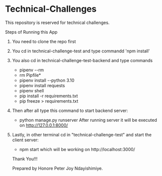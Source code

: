 # Technical-Challenges
 This repository is reserved for technical challenges.

 Steps of Running this App
 1. You need to clone the repo first
 2. You cd in technical-challenge-test and type commandd 'npm install'
 3. You also cd in technical-challenge-test-backend and type commands
    - pipenv --rm
    - rm Pipfile* 
    - pipenv install --python 3.10
    - pipenv install requests
    - pipenv shell
    - pip install -r requirements.txt
    - pip freeze > requirements.txt
4. Then after all type this command to start backend server:
    - python manage.py runserver
    After running server it will be executed on  http://127.0.0.1:8000/
5. Lastly, in other terminal cd in "technical-challenge-test" and start the client server:
    - npm start
    which will be working on http://localhost:3000/

    Thank You!!!

    Prepared by Honore Peter Joy Ndayishimiye.
